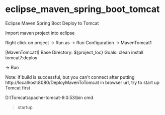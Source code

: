 # eclipse_maven_spring_boot_tomcat
 Eclipse Maven Spring Boot Deploy to Tomcat

Import maven project into eclipse 

Right click on project -> Run as -> Run Configuration -> MavenTomcat1

[MavenTomcat1]
Base Directory: ${project_loc}
Goals: clean install tomcat7:deploy

-> Run
 
 
Note: if build is successful, but you can't connect after putting http://localhost:8080/DeployMavenToTomcat in browser url,
try to start up Tomcat first

D:\Tomcat\apache-tomcat-9.0.53\bin
cmd
>startup

